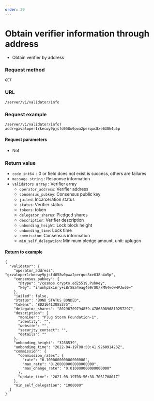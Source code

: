 ```yaml
---
order: 29
---
```


# Obtain verifier information through address

- Obtain verifier by address

### Request method
`GET`

### URL
`/server/v1/validator/info`

### Request example

```
/server/v1/validator/info?addr=gxvaloper1rkecwy9pjsfd058w0pwa2perquc8xe638h4u5p
```


#### Request parameters

- Not

### Return value
- `code int64 `: 0 or field does not exist is success, others are failures
- `message string` : Response information
- `validators array` : Verifier array
    - `operator_address`: Verifier address
    - `consensus_pubkey`: Consensus public key
    - `jailed`: Incarceration status
    - `status`: Verifier status
    - `tokens`: token
    - `delegator_shares`: Pledged shares
    - `description`: Verifier description
    - `unbonding_height`: Lock block height
    - `unbonding_time`: Lock time
    - `commission`: Consensus information
    - `min_self_delegation`: Minimum pledge amount, unit: uplugcn

#### Return to example
```json5
{
  "validator": {
    "operator_address": "gxvaloper1rkecwy9pjsfd058w0pwa2perquc8xe638h4u5p",
    "consensus_pubkey": {
      "@type": "/cosmos.crypto.ed25519.PubKey",
      "key": "i4unhp2x1nry+iBrSBa4eag4e9rOU//MA4vcwHVJws0="
    },
    "jailed": false,
    "status": "BOND_STATUS_BONDED",
    "tokens": "80216413085275",
    "delegator_shares": "80296709794859.478689896810257297",
    "description": {
      "moniker": "Plug Storm Foundation-1",
      "identity": "",
      "website": "",
      "security_contact": "",
      "details": ""
    },
    "unbonding_height": "3288539",
    "unbonding_time": "2022-04-19T08:50:41.926091423Z",
    "commission": {
      "commission_rates": {
        "rate": "0.100000000000000000",
        "max_rate": "0.200000000000000000",
        "max_change_rate": "0.010000000000000000"
      },
      "update_time": "2021-08-19T08:56:38.706170801Z"
    },
    "min_self_delegation": "1000000"
  }
}
```